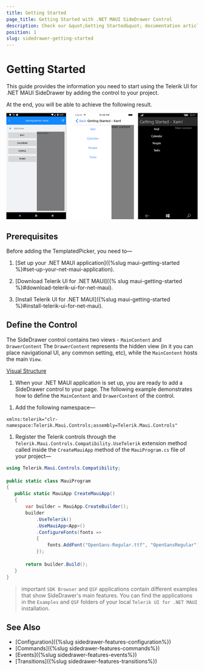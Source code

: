 ```yaml
---
title: Getting Started
page_title: Getting Started with .NET MAUI SideDrawer Control
description: Check our &quot;Getting Started&quot; documentation article for Telerik SideDrawer for .NET MAUI control.
position: 1
slug: sidedrawer-getting-started
---
```


# Getting Started

This guide provides the information you need to start using the Telerik UI for .NET MAUI SideDrawer by adding the control to your project.

At the end, you will be able to achieve the following result.

![SideDrawer Getting Started](images/sidedrawer-gettingstarted.png)

## Prerequisites

Before adding the TemplatedPicker, you need to&mdash;

1. [Set up your .NET MAUI application]({%slug maui-getting-started %}#set-up-your-net-maui-application).

1. [Download Telerik UI for .NET MAUI]({% slug maui-getting-started %}#download-telerik-ui-for-net-maui).

1. [Install Telerik UI for .NET MAUI]({%slug maui-getting-started %}#install-telerik-ui-for-net-maui).

## Define the Control

The SideDrawer control contains two views - `MainContent` and `DrawerContent` The `DrawerContent` represents the hidden view (in it you can place navigational UI, any common setting, etc), while the `MainContent` hosts the main `View`.

[Visual Structure](images/sidedrawer_visualstructure.png)

1. When your .NET MAUI application is set up, you are ready to add a SideDrawer control to your page. The following example demonstrates how to define the `MainContent` and `DrawerContent` of the control.


 <snippet id='sidedrawer-gettingstarted-xaml'/>

1. Add the following namespace&mdash;

 ```XAML
xmlns:telerik="clr-namespace:Telerik.Maui.Controls;assembly=Telerik.Maui.Controls"
 ```

1. Register the Telerik controls through the `Telerik.Maui.Controls.Compatibility.UseTelerik` extension method called inside the `CreateMauiApp` method of the `MauiProgram.cs` file of your project&mdash;

 ```C#
 using Telerik.Maui.Controls.Compatibility;

 public static class MauiProgram
 {
	public static MauiApp CreateMauiApp()
	{
		var builder = MauiApp.CreateBuilder();
		builder
			.UseTelerik()
			.UseMauiApp<App>()
			.ConfigureFonts(fonts =>
			{
				fonts.AddFont("OpenSans-Regular.ttf", "OpenSansRegular");
			});

		return builder.Build();
	}
 }           
 ```           

>important `SDK Browser` and `QSF` applications contain different examples that show SideDrawer's main features. You can find the applications in the `Examples` and `QSF` folders of your local `Telerik UI for .NET MAUI` installation.

## See Also

- [Configuration]({%slug sidedrawer-features-configuration%})
- [Commands]({%slug sidedrawer-features-commands%})
- [Events]({%slug sidedrawer-features-events%})
- [Transitions]({%slug sidedrawer-features-transitions%})